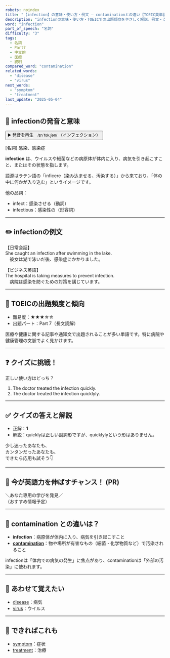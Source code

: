 ```yaml
---
robots: noindex
title: "【infection】の意味・使い方・例文 ― contaminationとの違い【TOEIC英単語】"
description: "infectionの意味・使い方・TOEICでの出題傾向をやさしく解説。例文・クイズ付きでcontaminationとの違いもわかりやすく学べます。"
word: "infection"
part_of_speech: "名詞"
difficulty: "3"
tags:
  - 名詞
  - Part7
  - 中立的
  - 医療
  - 説明
compared_word: "contamination"
related_words:
  - "disease"
  - "virus"
next_words:
  - "symptom"
  - "treatment"
last_update: "2025-05-04"
---
```


## 🔰 infectionの発音と意味

<button class="play-audio" onclick="playTTS('infection')">
  <span class="play-audio-main">
    ▶️ 発音を再生　/ɪnˈfɛk.ʃən/
  </span>
  <span class="play-audio-sub">
    （インフェクション）
  </span>
</button>

[名詞] 感染、感染症

**infection** は、ウイルスや細菌などの病原体が体内に入り、病気を引き起こすこと、またはその状態を指します。

語源はラテン語の「inficere（染み込ませる、汚染する）」から来ており、「体の中に何かが入り込む」というイメージです。

他の品詞：  
- infect：感染させる（動詞）
- infectious：感染性の（形容詞）

---

## ✏️ infectionの例文

【日常会話】  
She caught an infection after swimming in the lake.  
　彼女は湖で泳いだ後、感染症にかかりました。

【ビジネス英語】  
The hospital is taking measures to prevent infection.  
　病院は感染を防ぐための対策を講じています。

---

## 🎯 TOEICの出題頻度と傾向

- 難易度：★★★☆☆
- 出題パート：Part 7（長文読解）

医療や健康に関する記事や通知文で出題されることが多い単語です。特に病院や健康管理の文脈でよく見かけます。

---

## ❓ クイズに挑戦！

正しい使い方はどっち？

1. The doctor treated the infection quickly.  
2. The doctor treated the infection quicklyly.

---

## ✅ クイズの答えと解説

- 正解：**1**
- 解説：quicklyは正しい副詞形ですが、quicklylyという形はありません。

少し迷ったあなたも、  
カンタンだったあなたも、  
できたら応用も試そう👇️

---

## 🚀 今が英語力を伸ばすチャンス！ (PR)

<div class="info-center">
＼あなた専用の学びを発見／<br>  
（おすすめ情報予定）
</div>

---

## 🤔  contamination との違いは？

- **infection**：病原体が体内に入り、病気を引き起こすこと
- **[contamination](/word/contamination/)**：物や場所が有害なもの（細菌・化学物質など）で汚染されること

infectionは「体内での病気の発生」に焦点があり、contaminationは「外部の汚染」に使われます。

---

## 🧩 あわせて覚えたい

- [disease](/word/disease/)：病気
- [virus](/word/virus/)：ウイルス

---

## 📖 できればこれも

- [symptom](/word/symptom/)：症状
- [treatment](/word/treatment/)：治療

<!-- cvid: aid44_bid22 -->
